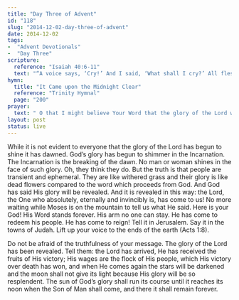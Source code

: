 ```yaml
---
title: "Day Three of Advent"
id: "118"
slug: "2014-12-02-day-three-of-advent"
date: 2014-12-02
tags:
-  "Advent Devotionals"
-  "Day Three"
scripture:
  reference: "Isaiah 40:6-11"
  text: "“A voice says, ‘Cry!’ And I said, ‘What shall I cry?’ All flesh is grass, and all its beauty is like the flower of the field. The grass withers, the flower fades when the breath of the Lord blows on it; surely the people are grass. The grass withers, the flower fades, but the word of our God will stand forever. Get you up to a high mountain, O Zion, herald of good news: lift up your voice with strength, O Jerusalem, herald of good news; lift it up, fear not; say to the cities of Judah, ‘Behold your God!’ Behold, the Lord God comes with might, and His arm rules for Him; behold, His reward is with Him, and His recompense before Him. He will tend his flock like a shepherd; He will gather the lambs in His arms; He will carry them in His bosom, and gently lead those that are with young.”"
hymn:
  title: "It Came upon the Midnight Clear"
  reference: "Trinity Hymnal"
  page: "200"
prayer:
  text: " O that I might believe Your Word that the glory of the Lord will be revealed. Make this my joy, my life and my end, that the Son might receive the reward of His Incarnation. Amen."
layout: post
status: live
---
```


While it is not evident to everyone that the glory of the Lord has begun to shine it has dawned. God’s glory has begun to shimmer in the Incarnation. The Incarnation is the breaking of the dawn. No man or woman shines in the face of such glory. Oh, they think they do. But the truth is that people are transient and ephemeral. They are like withered grass and their glory is like dead flowers compared to the word which proceeds from God. And God has said His glory will be revealed. And it is revealed in this way: the Lord, the One who absolutely, eternally and invincibly is, has come to us! No more waiting while Moses is on the mountain to tell us what He said. Here is your God! His Word stands forever. His arm no one can stay. He has come to redeem his people. He has come to reign! Tell it in Jerusalem. Say it in the towns of Judah. Lift up your voice to the ends of the earth (Acts 1:8).

Do not be afraid of the truthfulness of your message. The glory of the Lord has been revealed. Tell them: the Lord has arrived, He has received the fruits of His victory; His wages are the flock of His people, which His victory over death has won, and when He comes again the stars will be darkened and the moon shall not give its light because His glory will be so resplendent. The sun of God’s glory shall run its course until it reaches its noon when the Son of Man shall come, and there it shall remain forever.
